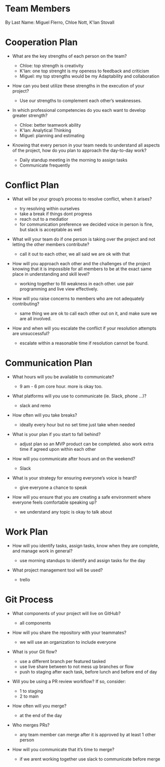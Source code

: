 # Team Members

By Last Name: Miguel FIerro, Chloe Nott, K'lan Stovall

# Cooperation Plan

- What are the key strengths of each person on the team?
  - Chloe: top strength is creativity
  - K'lan: one top strenght is my openess to feedback and criticism
  - Miguel: my top strengths would be my Adaptability and collaboration

- How can you best utilize these strengths in the execution of your project?
  - Use our strengths to complement each other’s weaknesses.

- In which professional competencies do you each want to develop greater strength?
  - Chloe: better teamwork ability
  - K'lan: Analytical Thinking
  - Miguel: planning and estimating

- Knowing that every person in your team needs to understand all aspects of the project, how do you plan to approach the day-to-day work?
  - Daily standup meeting in the morning to assign tasks
  - Communicate frequently

# Conflict Plan

- What will be your group’s process to resolve conflict, when it arises?
  - try resolving within ourselves
  - take a break if things dont progress
  - reach out to a mediatior
  - for communication preference we decided voice in person is fine, but slack is acceptable as well

- What will your team do if one person is taking over the project and not letting the other members contribute?
  - call it out to each other, we all said we are ok with that

- How will you approach each other and the challenges of the project knowing that it is impossible for all members to be at the exact same place in understanding and skill level?
  - working together to fill weakness in each other. use pair programming and live view effectively.

- How will you raise concerns to members who are not adequately contributing?
  - same thing we are ok to call each other out on it, and make sure we are all involved.

- How and when will you escalate the conflict if your resolution attempts are unsuccessful?
  - escalate within a reasonable time if resolution cannot be found.

# Communication Plan

- What hours will you be available to communicate?
  - 9 am - 6 pm core hour. more is okay too.

- What platforms will you use to communicate (ie. Slack, phone …)?
  - slack and remo

- How often will you take breaks?
  - ideally every hour but no set time just take when needed

- What is your plan if you start to fall behind?
  - adjust plan so an MVP product can be completed. also work extra time if agreed upon within each other

- How will you communicate after hours and on the weekend?
  - Slack

- What is your strategy for ensuring everyone’s voice is heard?
  - give everyone a chance to speak

- How will you ensure that you are creating a safe environment where everyone feels comfortable speaking up?
  - we understand any topic is okay to talk about

# Work Plan

- How will you identify tasks, assign tasks, know when they are complete, and manage work in general?
  - use morning standups to identify and assign tasks for the day

- What project management tool will be used?
  - trello

# Git Process

- What components of your project will live on GitHub?
  - all components

- How will you share the repository with your teammates?
  - we will use an organization to include everyone

- What is your Git flow?
  - use a different branch per featured tasked
  - use live share between to not mess up branches or flow
  - push to staging after each task, before lunch and before end of day

- Will you be using a PR review workflow? If so, consider:
  - 1 to staging
  - 2 to main

- How often will you merge?
  - at the end of the day

- Who merges PRs?
  - any team member can merge after it is approved by at least 1 other person

- How will you communicate that it’s time to merge?
  - if we arent working together use slack to communicate before merge
